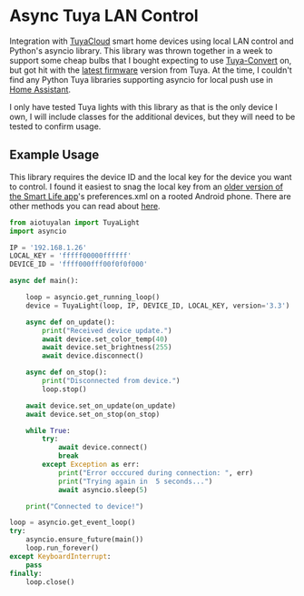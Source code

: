# Async Tuya LAN Control

Integration with [TuyaCloud](https://www.tuya.com/cloud) smart home devices using local LAN control and Python's asyncio library. This library was thrown together in a week to support some cheap bulbs that I bought expecting to use [Tuya-Convert](https://github.com/ct-Open-Source/tuya-convert) on, but got hit with the [latest firmware](https://github.com/ct-Open-Source/tuya-convert/wiki/Collaboration-document-for-PSK-Identity-02) version from Tuya. At the time, I couldn't find any Python Tuya libraries supporting asyncio for local push use in [Home Assistant](https://www.home-assistant.io/).

I only have tested Tuya lights with this library as that is the only device I own, I will include classes for the additional devices, but they will need to be tested to confirm usage.

## Example Usage

This library requires the device ID and the local key for the device you want to control. I found it easiest to snag the local key from an [older version of the Smart Life app](https://www.apkmirror.com/apk/tuya-inc/smart-life-smart-living/)'s preferences.xml on a rooted Android phone. There are other methods you can read about [here](https://github.com/codetheweb/tuyapi/blob/master/docs/SETUP.md).

```python
from aiotuyalan import TuyaLight
import asyncio

IP = '192.168.1.26'
LOCAL_KEY = 'fffff00000ffffff'
DEVICE_ID = 'ffff000fff00f0f0f000'

async def main():

    loop = asyncio.get_running_loop()
    device = TuyaLight(loop, IP, DEVICE_ID, LOCAL_KEY, version='3.3')

    async def on_update():
        print("Received device update.")
        await device.set_color_temp(40)
        await device.set_brightness(255)
        await device.disconnect()

    async def on_stop():
        print("Disconnected from device.")
        loop.stop()

    await device.set_on_update(on_update)
    await device.set_on_stop(on_stop)

    while True:
        try:
            await device.connect()
            break
        except Exception as err:
            print("Error occcured during connection: ", err)
            print("Trying again in  5 seconds...")
            await asyncio.sleep(5)

    print("Connected to device!")

loop = asyncio.get_event_loop()
try:
    asyncio.ensure_future(main())
    loop.run_forever()
except KeyboardInterrupt:
    pass
finally:
    loop.close()
```
